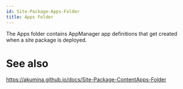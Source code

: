 ```yaml
---
id: Site-Package-Apps-Folder
title: Apps Folder
---
```


The Apps folder contains AppManager app definitions that get created when a site package is deployed.

# See also
https://akumina.github.io/docs/Site-Package-ContentApps-Folder
